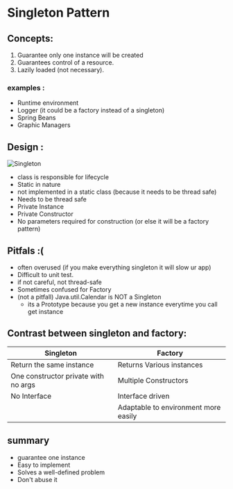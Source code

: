 # Singleton Pattern

## Concepts:

1. Guarantee only one instance will be created
2. Guarantees control of a resource.
3. Lazily loaded (not necessary).

### examples : 
- Runtime environment
- Logger (it could be a factory instead of a singleton)
- Spring Beans
- Graphic Managers

## Design :
![Singleton](https://upload.wikimedia.org/wikipedia/commons/d/dc/Singleton_pattern_uml.png)

- class is responsible for lifecycle
- Static in nature
- not implemented in a static class (because it needs to be thread safe)
- Needs to be thread safe
- Private Instance 
- Private Constructor
- No parameters required for construction (or else it will be a factory pattern)

## Pitfals :(
- often overused (if you make everything singleton it will slow ur app)
- Difficult to unit test.
- if not careful, not thread-safe
- Sometimes confused for Factory
- (not a pitfall) Java.util.Calendar is NOT a Singleton
  - its a Prototype because you get a new instance everytime you call get instance

## Contrast between singleton and factory:
| Singleton      | Factory |
| ----------- | ----------- |
| Return the same instance | Returns Various instances |
| One constructor private with no args| Multiple Constructors |
| No Interface|  Interface driven  |
| |  Adaptable to environment more easily  |

## summary

- guarantee one instance
- Easy to implement
- Solves a well-defined problem
- Don't abuse it
